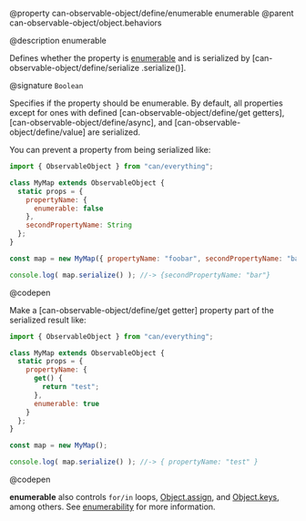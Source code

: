 @property can-observable-object/define/enumerable enumerable
@parent can-observable-object/object.behaviors

@description enumerable

Defines whether the property is [enumerable](https://developer.mozilla.org/en-US/docs/Web/JavaScript/Enumerability_and_ownership_of_properties) and is serialized by [can-observable-object/define/serialize .serialize()].

@signature `Boolean`

  Specifies if the property should be enumerable.  By default, all properties except for
  ones with defined [can-observable-object/define/get getters], [can-observable-object/define/async], and [can-observable-object/define/value] are serialized.

  You can prevent a property from being serialized like:

  ```js
  import { ObservableObject } from "can/everything";

  class MyMap extends ObservableObject {
    static props = {
      propertyName: {
        enumerable: false
      },
      secondPropertyName: String
    };
  }

  const map = new MyMap({ propertyName: "foobar", secondPropertyName: "bar" });

  console.log( map.serialize() ); //-> {secondPropertyName: "bar"}
  ```
  @codepen

  Make a [can-observable-object/define/get getter] property part of the serialized result like:

  ```js
  import { ObservableObject } from "can/everything";

  class MyMap extends ObservableObject {
    static props = {
      propertyName: {
        get() {
          return "test";
        },
        enumerable: true
      }
    };
  }

  const map = new MyMap();

  console.log( map.serialize() ); //-> { propertyName: "test" }
  ```
  @codepen

  __enumerable__ also controls `for/in` loops, [Object.assign](https://developer.mozilla.org/en-US/docs/Web/JavaScript/Reference/Global_Objects/Object/assign), and [Object.keys](https://developer.mozilla.org/en-US/docs/Web/JavaScript/Reference/Global_Objects/Object/keys), among others. See [enumerability](https://developer.mozilla.org/en-US/docs/Web/JavaScript/Reference/Global_Objects/Object/defineProperty#Enumerable_attribute) for more information.

